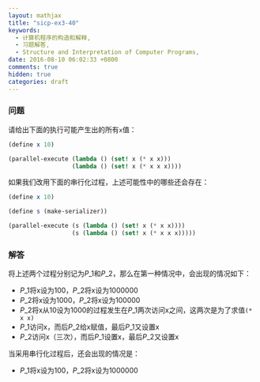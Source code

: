 ```yaml
---
layout: mathjax
title: "sicp-ex3-40"
keywords:
  - 计算机程序的构造和解释,
  - 习题解答,
  - Structure and Interpretation of Computer Programs,
date: 2016-08-10 06:02:33 +0800
comments: true
hidden: true
categories: draft
---
```


### 问题

请给出下面的执行可能产生出的所有`x`值：

``` scheme
(define x 10)

(parallel-execute (lambda () (set! x (* x x)))
                  (lambda () (set! x (* x x x))))
```

如果我们改用下面的串行化过程，上述可能性中的哪些还会存在：

``` scheme
(define x 10)

(define s (make-serializer))

(parallel-execute (s (lambda () (set! x (* x x))))
                  (s (lambda () (set! x (* x x x)))))
```

### 解答

将上述两个过程分别记为$P\_1$和$P\_2$，那么在第一种情况中，会出现的情况如下：

* $P\_1$将x设为100，$P\_2$将x设为1000000
* $P\_2$将x设为1000，$P\_2$将x设为100000
* $P\_2$将x从10设为1000的过程发生在$P\_1$两次访问x之间，这两次是为了求值`(* x x)`
* $P\_1$访问x，而后$P\_2$给x赋值，最后$P\_1$又设置x
* $P\_2$访问x（三次），而后$P\_1$设置x，最后$P\_2$又设置x

当采用串行化过程后，还会出现的情况是：

* $P\_1$将x设为100，$P\_2$将x设为1000000

